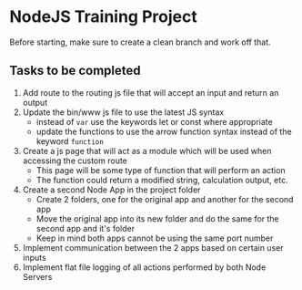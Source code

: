 # NodeJS Training Project

Before starting, make sure to create a clean branch and work off that.

## Tasks to be completed
1. Add route to the routing js file that will accept an input and return an output
2. Update the bin/www js file to use the latest JS syntax
    * instead of `var` use the keywords let or const where appropriate
    * update the functions to use the arrow function syntax instead of the keyword `function`
3. Create a js page that will act as a module which will be used when accessing the custom route
    * This page will be some type of function that will perform an action
    * The function could return a modified string, calculation output, etc.
4. Create a second Node App in the project folder
    * Create 2 folders, one for the original app and another for the second app
    * Move the original app into its new folder and do the same for the second app and it's folder
    * Keep in mind both apps cannot be using the same port number
5. Implement communication between the 2 apps based on certain user inputs
6. Implement flat file logging of all actions performed by both Node Servers
